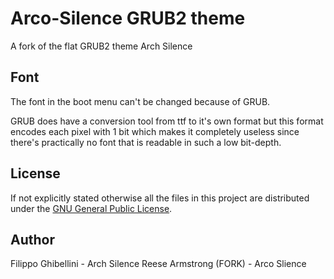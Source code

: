 
# Arco-Silence GRUB2 theme

A fork of the flat GRUB2 theme Arch Silence

## Font

The font in the boot menu can't be changed because of GRUB.

GRUB does have a conversion tool from ttf to it's own format but this format encodes each pixel with 1 bit
which makes it completely useless since there's practically no font that is readable in such a low bit-depth.

## License

If not explicitly stated otherwise all the files in this project are distributed under the [GNU General Public License](./COPYING).

## Author

Filippo Ghibellini - Arch Silence
Reese Armstrong (FORK) - Arco Slience
